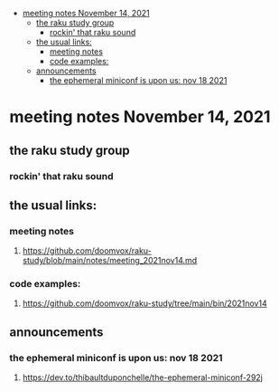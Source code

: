 - [meeting notes November 14, 2021](#orgef0867f)
  - [the raku study group](#org1790923)
    - [rockin' that raku sound](#org72d4bd4)
  - [the usual links:](#orga52a57c)
    - [meeting notes](#org4945b4f)
    - [code examples:](#org956ebfc)
  - [announcements](#orgff386ba)
    - [the ephemeral miniconf is upon us: nov 18 2021](#org77c52a7)


<a id="orgef0867f"></a>

# meeting notes November 14, 2021


<a id="org1790923"></a>

## the raku study group


<a id="org72d4bd4"></a>

### rockin' that raku sound


<a id="orga52a57c"></a>

## the usual links:


<a id="org4945b4f"></a>

### meeting notes

1.  <https://github.com/doomvox/raku-study/blob/main/notes/meeting_2021nov14.md>


<a id="org956ebfc"></a>

### code examples:

1.  <https://github.com/doomvox/raku-study/tree/main/bin/2021nov14>


<a id="orgff386ba"></a>

## announcements


<a id="org77c52a7"></a>

### the ephemeral miniconf is upon us: nov 18 2021

1.  <https://dev.to/thibaultduponchelle/the-ephemeral-miniconf-292j>
